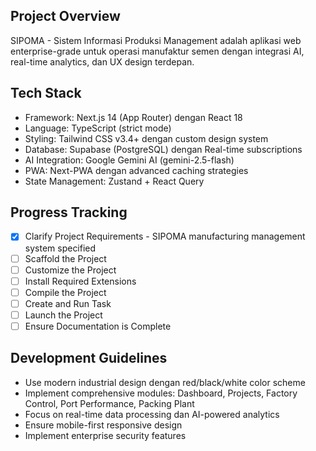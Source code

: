 <!-- SIPOMA Project Instructions -->

## Project Overview

SIPOMA - Sistem Informasi Produksi Management adalah aplikasi web enterprise-grade untuk operasi manufaktur semen dengan integrasi AI, real-time analytics, dan UX design terdepan.

## Tech Stack

- Framework: Next.js 14 (App Router) dengan React 18
- Language: TypeScript (strict mode)
- Styling: Tailwind CSS v3.4+ dengan custom design system
- Database: Supabase (PostgreSQL) dengan Real-time subscriptions
- AI Integration: Google Gemini AI (gemini-2.5-flash)
- PWA: Next-PWA dengan advanced caching strategies
- State Management: Zustand + React Query

## Progress Tracking

- [x] Clarify Project Requirements - SIPOMA manufacturing management system specified
- [ ] Scaffold the Project
- [ ] Customize the Project
- [ ] Install Required Extensions
- [ ] Compile the Project
- [ ] Create and Run Task
- [ ] Launch the Project
- [ ] Ensure Documentation is Complete

## Development Guidelines

- Use modern industrial design dengan red/black/white color scheme
- Implement comprehensive modules: Dashboard, Projects, Factory Control, Port Performance, Packing Plant
- Focus on real-time data processing dan AI-powered analytics
- Ensure mobile-first responsive design
- Implement enterprise security features
